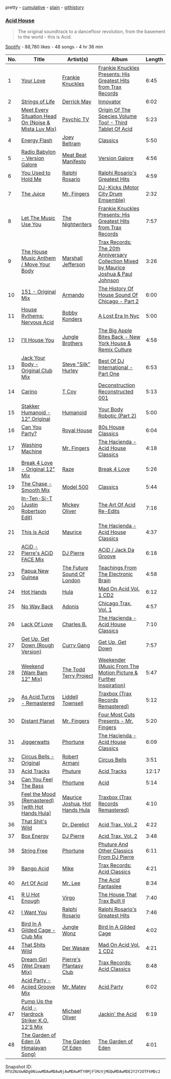 pretty - [cumulative](/playlists/cumulative/37i9dQZF1DXbwcS5W73XRr.md) - [plain](/playlists/plain/37i9dQZF1DXbwcS5W73XRr) - [githistory](https://github.githistory.xyz/mackorone/spotify-playlist-archive/blob/main/playlists/plain/37i9dQZF1DXbwcS5W73XRr)

### [Acid House](https://open.spotify.com/playlist/37i9dQZF1DXbwcS5W73XRr)

> The original soundtrack to a dancefloor revolution, from the basement to the world \- this is Acid.

[Spotify](https://open.spotify.com/user/spotify) - 88,780 likes - 48 songs - 4 hr 36 min

| No. | Title | Artist(s) | Album | Length |
|---|---|---|---|---|
| 1 | [Your Love](https://open.spotify.com/track/0IEtL7nw7nfcMrmVBOPoxY) | [Frankie Knuckles](https://open.spotify.com/artist/63yl9nDNrHpiAYGlNJxxjc) | [Frankie Knuckles Presents: His Greatest Hits from Trax Records](https://open.spotify.com/album/4d5YuKmY2IwltrdzNVCZyD) | 6:45 |
| 2 | [Strings of Life](https://open.spotify.com/track/6RSmWJzW67qDXRyjs8wRob) | [Derrick May](https://open.spotify.com/artist/0v6N0xV7AfHHKVcgUOjC51) | [Innovator](https://open.spotify.com/album/4QBNHSOgUn4bsT1eXSJorD) | 6:02 |
| 3 | [Meet Every Situation Head On \(Noise & Mista Luv Mix\)](https://open.spotify.com/track/040feKzAD1CyH8asrYDfDp) | [Psychic TV](https://open.spotify.com/artist/3oi0s3WIuxBU5oh87n7za2) | [Origin Of The Species Volume Too! \- Third Tablet Of Acid](https://open.spotify.com/album/0ievrQGwcBv6T0K4ByZFb7) | 5:23 |
| 4 | [Energy Flash](https://open.spotify.com/track/00DgpLEbEGEZT2qimby2a7) | [Joey Beltram](https://open.spotify.com/artist/4OW0w5K2UNaWtbpRqzWqI0) | [Classics](https://open.spotify.com/album/13jniS0G1VsgWaie8d6jKN) | 5:50 |
| 5 | [Radio Babylon \- Version Galore](https://open.spotify.com/track/0xjxXC9tnntiSibd4xFlCq) | [Meat Beat Manifesto](https://open.spotify.com/artist/3AO9jmM1JTooPNcu9tTyZx) | [Version Galore](https://open.spotify.com/album/3LaTYECoQfSJuqqHRXXNcr) | 4:56 |
| 6 | [You Used to Hold Me](https://open.spotify.com/track/3hVnJ8rRSVa1tfgaYswfYn) | [Ralphi Rosario](https://open.spotify.com/artist/0c5584rnmlOvkMpJtpBLTh) | [Ralphi Rosario's Greatest Hits](https://open.spotify.com/album/1X1NgiMTByMIIZkjvoAtXh) | 4:59 |
| 7 | [The Juice](https://open.spotify.com/track/74TZSreTt6eXdCE8EJhpN1) | [Mr\. Fingers](https://open.spotify.com/artist/0dRiUTGvNV17AMIULRYsvn) | [DJ\-Kicks \(Motor City Drum Emsemble\)](https://open.spotify.com/album/62K6JylULgZWs9fnqlurpM) | 2:32 |
| 8 | [Let The Music Use You](https://open.spotify.com/track/0vpXry3pru4sIm7VraagKY) | [The Nightwriters](https://open.spotify.com/artist/06SAdf9QB0xFf5BicN99SV) | [Frankie Knuckles Presents: His Greatest Hits from Trax Records](https://open.spotify.com/album/4d5YuKmY2IwltrdzNVCZyD) | 7:57 |
| 9 | [The House Music Anthem / Move Your Body](https://open.spotify.com/track/4ECiSO5OmUy41ifKknjsf4) | [Marshall Jefferson](https://open.spotify.com/artist/2Di8r9df6xjyj6CVOqbGVz) | [Trax Records: The 20th Anniversary Collection Mixed by Maurice Joshua & Paul Johnson](https://open.spotify.com/album/36k9wYTYtNHdZOnu65jtj6) | 3:26 |
| 10 | [151 \- Original Mix](https://open.spotify.com/track/1KhD7czAxuNn0orSVwNnhd) | [Armando](https://open.spotify.com/artist/6JuRhSfY164psE7nZIXw53) | [The History Of House Sound Of Chicago \- Part 2](https://open.spotify.com/album/64El0kofsV6FGEs17h7wRr) | 6:00 |
| 11 | [House Rythems: Nervous Acid](https://open.spotify.com/track/1IngMSXsZ4rCTFm8L18F3U) | [Bobby Konders](https://open.spotify.com/artist/1AEHGLRSBHwSr4VmU7IOXj) | [A Lost Era In Nyc](https://open.spotify.com/album/7aR0QhgWSvGmi0KpFpLhup) | 5:00 |
| 12 | [I'll House You](https://open.spotify.com/track/2IOIuMlbkvA3lBYMQV73fZ) | [Jungle Brothers](https://open.spotify.com/artist/2iclO3rlyF0YVNE46ctYRj) | [The Big Apple Bites Back \- New York House & Remix Culture](https://open.spotify.com/album/1BD2W3RVzcCjnJ6a5AVfZm) | 4:58 |
| 13 | [Jack Your Body \- Original Club Mix](https://open.spotify.com/track/0qD3sHqLrmKDcRX3MKvsFX) | [Steve "Silk" Hurley](https://open.spotify.com/artist/2TzZ6XTFG1p1PAfhl0crDP) | [Best Of DJ International \- Part One](https://open.spotify.com/album/5Pu8tU3qumOLfYcS50TBmn) | 6:53 |
| 14 | [Carino](https://open.spotify.com/track/6yeq9TXrOcczL1ryPHkbFF) | [T Coy](https://open.spotify.com/artist/5GhM94hOJlFALbn1Ta4Py6) | [Deconstruction Reconstructed 001](https://open.spotify.com/album/41qB3TlEKssRZE9tb56ZAF) | 5:13 |
| 15 | [Stakker Humanoid \- 12" Original](https://open.spotify.com/track/5Oe5EZOuQvbxT05KQzb3RS) | [Humanoid](https://open.spotify.com/artist/4wC3UWodo9z17rNtV1Lka1) | [Your Body Robotic \(Part 2\)](https://open.spotify.com/album/0kdd4Tj2EI5HCAJu6x43HZ) | 5:00 |
| 16 | [Can You Party?](https://open.spotify.com/track/2GH8f03eJJeXPkATwrbvA8) | [Royal House](https://open.spotify.com/artist/0daYmCWEivMhG9FsmwgyFL) | [80s House Classics](https://open.spotify.com/album/10yei2eL0tlBVJokSZ4s5p) | 6:04 |
| 17 | [Washing Machine](https://open.spotify.com/track/3p25Zh4Nt1pyvX8h2oCD9H) | [Mr\. Fingers](https://open.spotify.com/artist/0dRiUTGvNV17AMIULRYsvn) | [The Haçienda \- Acid House Classics](https://open.spotify.com/album/7lwBCmb2LjThWjPAasAyoW) | 4:18 |
| 18 | [Break 4 Love \- Original 12" Mix](https://open.spotify.com/track/5dUSAtt7MeYAVicCgoDzZJ) | [Raze](https://open.spotify.com/artist/0zXA9oFK84ha3Y4CyF9VWI) | [Break 4 Love](https://open.spotify.com/album/2qZClZyfyxvwjA7CZHWgcI) | 5:26 |
| 19 | [The Chase \- Smooth Mix](https://open.spotify.com/track/22y0cI6LXzdyCmnqM3LbnH) | [Model 500](https://open.spotify.com/artist/2Djz8cbEv5rtrYrJYdzQ20) | [Classics](https://open.spotify.com/album/6ZQOdwg9RQ3yFSlUYLvLA3) | 5:44 |
| 20 | [In\-Ten\-Si\-T \(Justin Robertson Edit\)](https://open.spotify.com/track/7MZpzMpifYZ8JjHegxEvZT) | [Mickey Oliver](https://open.spotify.com/artist/38Z7qUi0hKwX35bT7AW7dE) | [The Art Of Acid Re\-Edits](https://open.spotify.com/album/29yqMCQDnePeZrNksbQb3c) | 7:16 |
| 21 | [This is Acid](https://open.spotify.com/track/23HpSrqrULF8mF1WKdZRyl) | [Maurice](https://open.spotify.com/artist/6ji89XTJxUyNUkRXnZuFSZ) | [The Haçienda \- Acid House Classics](https://open.spotify.com/album/7lwBCmb2LjThWjPAasAyoW) | 4:37 |
| 22 | [ACiD \- Pierre's ACiD FACE Mix](https://open.spotify.com/track/1yVY0hp0VfezKlb1EnK33m) | [DJ Pierre](https://open.spotify.com/artist/58nnSR1lwvcuklbb3Uc6TU) | [ACiD / Jack Da Groove](https://open.spotify.com/album/3Syew1H1p0a90YkosTcDvS) | 6:18 |
| 23 | [Papua New Guinea](https://open.spotify.com/track/5mYhHLEHo1WFLUKaFYZsrX) | [The Future Sound Of London](https://open.spotify.com/artist/2qhmNI4ZHPpeDutdg473Z3) | [Teachings From The Electronic Brain](https://open.spotify.com/album/6BhdIAacUbQUZB6M8lKsD4) | 4:58 |
| 24 | [Hot Hands](https://open.spotify.com/track/3iMCVmBE4SLDFuZm4qCDoe) | [Hula](https://open.spotify.com/artist/2vjqIh27GaevR96cT0h9f0) | [Mad On Acid Vol\. 1 CD2](https://open.spotify.com/album/7u1t3m5nMwr27S5D7LUwsy) | 6:12 |
| 25 | [No Way Back](https://open.spotify.com/track/3ksxb4VxiH4cMdyXnxRc4x) | [Adonis](https://open.spotify.com/artist/5ce2qxZgDutrfzBTF1w7ZX) | [Chicago Trax, Vol\. 1](https://open.spotify.com/album/3KIQKeVL3rvjzBt3ZbUHP1) | 4:57 |
| 26 | [Lack Of Love](https://open.spotify.com/track/21gvRGGQ81d7zijU6QlLZX) | [Charles B.](https://open.spotify.com/artist/4X1STxfD2HlEZOCqkp3Wla) | [The Haçienda \- Acid House Classics](https://open.spotify.com/album/7lwBCmb2LjThWjPAasAyoW) | 7:10 |
| 27 | [Get Up, Get Down \(Rough Version\)](https://open.spotify.com/track/4rB2RqyF2JZ1R7wC4wB9FB) | [Curry Gang](https://open.spotify.com/artist/1Ouqd8jtl8sYJ8yOdiFLlk) | [Get Up, Get Down](https://open.spotify.com/album/160s39UNdPOh8u1Jg4pZoC) | 7:57 |
| 28 | [Weekend \(Wam Bam 12" Mix\)](https://open.spotify.com/track/0KZWKfZ22SUr9QVLZK2LEg) | [The Todd Terry Project](https://open.spotify.com/artist/1mjzdV49eU7CuhdWnJOWBd) | [Weekender \(Music From The Motion Picture & Further Inspiration\)](https://open.spotify.com/album/5wfCtpuibRW2GNWIr2hk7O) | 5:47 |
| 29 | [As Acid Turns \- Remastered](https://open.spotify.com/track/6ifUZhFHTdlbfMbnZHMr4R) | [Liddell Townsell](https://open.spotify.com/artist/0xOcbgGtO2dW15jRS1sTWo) | [Traxbox \(Trax Records Remastered\)](https://open.spotify.com/album/0W9YJK5QTGJdGLwybMJh3w) | 5:12 |
| 30 | [Distant Planet](https://open.spotify.com/track/7tXx01zHIkh0MKb4EZcquy) | [Mr\. Fingers](https://open.spotify.com/artist/0dRiUTGvNV17AMIULRYsvn) | [Four Most Cuts Presents \- Mr\. Fingers](https://open.spotify.com/album/0cWsPRLyYxRpm3m8Xlle4J) | 5:20 |
| 31 | [Jiggerwatts](https://open.spotify.com/track/35qEbPhtPsijSpbDVqtci4) | [Phortune](https://open.spotify.com/artist/3SKiqrQqIsYjfR8KpY5WW3) | [The Haçienda \- Acid House Classics](https://open.spotify.com/album/7lwBCmb2LjThWjPAasAyoW) | 6:09 |
| 32 | [Circus Bells \- Original](https://open.spotify.com/track/5Y6M2SWKrHeI2zptDMD7Cc) | [Robert Armani](https://open.spotify.com/artist/3sHkYrW1ZXf3juwNvnxQO6) | [Circus Bells](https://open.spotify.com/album/6qfg5Fqz0tYqSFgq2ZLymZ) | 3:51 |
| 33 | [Acid Tracks](https://open.spotify.com/track/05kXJj11PCg7aIWvQxp683) | [Phuture](https://open.spotify.com/artist/4y7BsfdIKQ7Of5SskHej70) | [Acid Tracks](https://open.spotify.com/album/2ytfCSG1WHfz2LP2rGjQ1x) | 12:17 |
| 34 | [Can You Feel The Bass](https://open.spotify.com/track/19udU6Fps14qvmuvPvwaeW) | [Phortune](https://open.spotify.com/artist/3SKiqrQqIsYjfR8KpY5WW3) | [Acid](https://open.spotify.com/album/4tPLyXfQMxTGakb6qmPCQL) | 5:14 |
| 35 | [Feel the Mood \(Remastered\) \[with Hot Hands Hula\]](https://open.spotify.com/track/42BJlSs5Uj10MHzTaFarx4) | [Maurice Joshua](https://open.spotify.com/artist/19T6vS2Umo5usI9wOVnKMd), [Hot Hands Hula](https://open.spotify.com/artist/43hYD3sNCTNkLowMSBZidQ) | [Traxbox \(Trax Records Remastered\)](https://open.spotify.com/album/0W9YJK5QTGJdGLwybMJh3w) | 4:10 |
| 36 | [That Shit's Wild](https://open.spotify.com/track/6MOG2ZNDvNlDgyhFUTLkFL) | [Dr\. Derelict](https://open.spotify.com/artist/2Za6MJDy9CzxcP1NAQiJH9) | [Acid Trax, Vol\. 2](https://open.spotify.com/album/2aFMnyMBJvJLBzzvQpGnte) | 4:22 |
| 37 | [Box Energy](https://open.spotify.com/track/1rcF7Pbe9uDmrwa4Sbdns2) | [DJ Pierre](https://open.spotify.com/artist/58nnSR1lwvcuklbb3Uc6TU) | [Acid Trax, Vol\. 2](https://open.spotify.com/album/2aFMnyMBJvJLBzzvQpGnte) | 3:48 |
| 38 | [String Free](https://open.spotify.com/track/0it8q7IFs7B4hZbYARK9PG) | [Phortune](https://open.spotify.com/artist/3xbPNYVPPquHiGYLySM6bj) | [Phuture And Other Classics From DJ Pierre](https://open.spotify.com/album/48utdF1Edpn7ALtSVGIRu8) | 6:11 |
| 39 | [Bango Acid](https://open.spotify.com/track/6xInVVhRj1jTWtWUs0UW2z) | [Mike](https://open.spotify.com/artist/440CnoykSB1CSrJcHRczqV) | [Trax Records: Acid Classics](https://open.spotify.com/album/6s3RtH9fxAKATbB3yMKxX6) | 4:21 |
| 40 | [Art Of Acid](https://open.spotify.com/track/11TtU6MrBsNAWb19KsGwTx) | [Mr\. Lee](https://open.spotify.com/artist/7GXl7JNlpliaLZhSVRLQKu) | [The Acid Fantaslee](https://open.spotify.com/album/5ZYA22qkb6WNDznZW8tgHc) | 8:34 |
| 41 | [R U Hot Enough](https://open.spotify.com/track/5utwAiCblRWtJ0iFgf6enr) | [Virgo](https://open.spotify.com/artist/2ByXYkrbs6o7fQGrn17gZt) | [The House That Trax Built II](https://open.spotify.com/album/2B71OJE2Y3cqyFWxPwFSLP) | 7:40 |
| 42 | [I Want You](https://open.spotify.com/track/1hONFIdBCTdn9DTiEbRTkI) | [Ralphi Rosario](https://open.spotify.com/artist/0c5584rnmlOvkMpJtpBLTh) | [Ralphi Rosario's Greatest Hits](https://open.spotify.com/album/1X1NgiMTByMIIZkjvoAtXh) | 7:46 |
| 43 | [Bird In A Gilded Cage \- Club Mix](https://open.spotify.com/track/6QuVfksltTimNu3PettgVe) | [Jungle Wonz](https://open.spotify.com/artist/4ny8n9yM1Eko9j7oe8ZFXS) | [Bird In A Gilded Cage](https://open.spotify.com/album/2hBzwl7uEhsIIJHZwf8RGN) | 4:02 |
| 44 | [That Shits Wild](https://open.spotify.com/track/4R5XpoWJvtUkS33E1lFiSJ) | [Der Wasaw](https://open.spotify.com/artist/0yEuNoHAneHqj7EugxxthL) | [Mad On Acid Vol\. 1 CD2](https://open.spotify.com/album/7u1t3m5nMwr27S5D7LUwsy) | 4:21 |
| 45 | [Dream Girl \(Wet Dream Mix\)](https://open.spotify.com/track/1yeotiZcER2QYJg6kkkAYl) | [Pierre's Pfantasy Club](https://open.spotify.com/artist/40BpVERJ6kAjii1gogXcEk) | [Trax Records: Acid Classics](https://open.spotify.com/album/6s3RtH9fxAKATbB3yMKxX6) | 8:48 |
| 46 | [Acid Party \- Aciied Groove Mix](https://open.spotify.com/track/7DTiUdHw6qpBnHsfJaET2D) | [Mr\. Matey](https://open.spotify.com/artist/6hRl74574bLVOIXqxMV39j) | [Acid Party](https://open.spotify.com/album/0TI0cnrDRe10x0kX0oWQN4) | 6:02 |
| 47 | [Pump Up the Acid \- Hardrock Striker K.O\. 12'S Mix](https://open.spotify.com/track/5Nk6yokDV2LbWOoZdv1Oks) | [Michael Oliver](https://open.spotify.com/artist/7r11QZJAzMlhmSvRae4R3P) | [Jackin' the Acid](https://open.spotify.com/album/73G2j2LnFxvszt5FeNs9kb) | 6:19 |
| 48 | [The Garden of Eden \(A Himalayan Song\)](https://open.spotify.com/track/4I51NjXIhLPfFVzn4SgYGj) | [The Garden Of Eden](https://open.spotify.com/artist/3BTGILbxq4Bjb5qwkIr3af) | [The Garden of Eden](https://open.spotify.com/album/3B4JK1Sy22RFDQfOZJbBEk) | 4:01 |

Snapshot ID: `MTU2NzUwNDg0NiwwMDAwMDAwNjAwMDAwMTY0MjFlMzVjMGQwMDAwMDE2Y2Y2OTFkMDc2`
